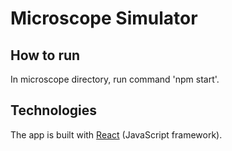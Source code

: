 # Microscope Simulator

## How to run
In microscope directory, run command 'npm start'.

## Technologies
The app is built with [React](https://reactjs.org/) (JavaScript framework).

